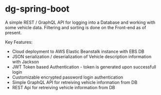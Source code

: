 # dg-spring-boot

A simple REST / GraphQL API for logging into a Database and working with some vehicle data. Filtering and sorting is done on the Front-end as of present.

Key Features: 
* Cloud deployment to AWS Elastic Beanstalk instance with EBS DB
* JSON serialization / deserialization of Vehicle description information with Jackson
* JWT Token based Authentication - token is generated upon successfull login
* Customizable encrypted password login authentication
* Simple GraphQL API for retreiving vehicle information from DB
* REST Api for retreiving vehicle information from DB
